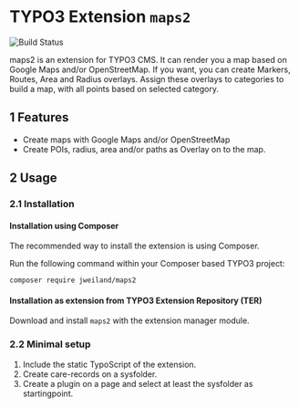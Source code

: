 # TYPO3 Extension `maps2`

![Build Status](https://github.com/jweiland-net/maps2/workflows/CI/badge.svg)

maps2 is an extension for TYPO3 CMS. It can render you a map based on Google Maps and/or OpenStreetMap. If you
want, you can create Markers, Routes, Area and Radius overlays. Assign these overlays to categories to
build a map, with all points based on selected category.

## 1 Features

* Create maps with Google Maps and/or OpenStreetMap
* Create POIs, radius, area and/or paths as Overlay on to the map.

## 2 Usage

### 2.1 Installation

#### Installation using Composer

The recommended way to install the extension is using Composer.

Run the following command within your Composer based TYPO3 project:

```
composer require jweiland/maps2
```

#### Installation as extension from TYPO3 Extension Repository (TER)

Download and install `maps2` with the extension manager module.

### 2.2 Minimal setup

1) Include the static TypoScript of the extension.
2) Create care-records on a sysfolder.
3) Create a plugin on a page and select at least the sysfolder as startingpoint.

